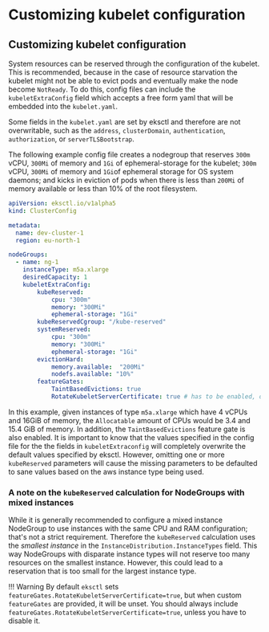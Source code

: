 # Customizing kubelet configuration

## Customizing kubelet configuration

System resources can be reserved through the configuration of the kubelet. This is recommended, because in the case
of resource starvation the kubelet might not be able to evict pods and eventually make the node become `NotReady`. To
 do this, config files can include the `kubeletExtraConfig` field which accepts a free form yaml that will be embedded
 into the `kubelet.yaml`.


Some fields in the `kubelet.yaml` are set by eksctl and therefore are not overwritable, such as the `address`,
`clusterDomain`, `authentication`, `authorization`, or `serverTLSBootstrap`.

The following example config file creates a nodegroup that reserves `300m` vCPU, `300Mi` of memory and `1Gi` of
ephemeral-storage for the kubelet; `300m` vCPU, `300Mi` of memory and `1Gi`of ephemeral storage for OS system
daemons; and kicks in eviction of pods when there is less than `200Mi` of memory available or less than  10% of the
root filesystem.

```yaml
apiVersion: eksctl.io/v1alpha5
kind: ClusterConfig

metadata:
  name: dev-cluster-1
  region: eu-north-1

nodeGroups:
  - name: ng-1
    instanceType: m5a.xlarge
    desiredCapacity: 1
    kubeletExtraConfig:
        kubeReserved:
            cpu: "300m"
            memory: "300Mi"
            ephemeral-storage: "1Gi"
        kubeReservedCgroup: "/kube-reserved"
        systemReserved:
            cpu: "300m"
            memory: "300Mi"
            ephemeral-storage: "1Gi"
        evictionHard:
            memory.available:  "200Mi"
            nodefs.available: "10%"
        featureGates:
            TaintBasedEvictions: true
            RotateKubeletServerCertificate: true # has to be enabled, otherwise it will be disabled
```

In this example, given instances of type `m5a.xlarge` which have 4 vCPUs and 16GiB of memory, the `Allocatable` amount
of CPUs would be 3.4 and 15.4 GiB of memory. In addition, the `TaintBasedEvictions` feature gate is also enabled. It is
important to know that the values specified in the config file for the the fields in `kubeletExtraconfig` will
completely overwrite the default values specified by eksctl. However, omitting one or more `kubeReserved` parameters
will cause the missing parameters to be defaulted to sane values based on the aws instance type being used.

### A note on the `kubeReserved` calculation for NodeGroups with mixed instances

While it is generally recommended to configure a mixed instance NodeGroup to use instances with the same CPU and RAM
configuration; that's not a strict requirement. Therefore the `kubeReserved` calculation uses the _smallest instance_ in
the `InstanceDistribution.InstanceTypes` field. This way NodeGroups with disparate instance types will not reserve too
many resources on the smallest instance. However, this could lead to a reservation that is too small for the largest
instance type.

!!! Warning
    By default `eksctl` sets `featureGates.RotateKubeletServerCertificate=true`, but when custom `featureGates` are
    provided, it will be unset. You should always include `featureGates.RotateKubeletServerCertificate=true`, unless
    you have to disable it.

